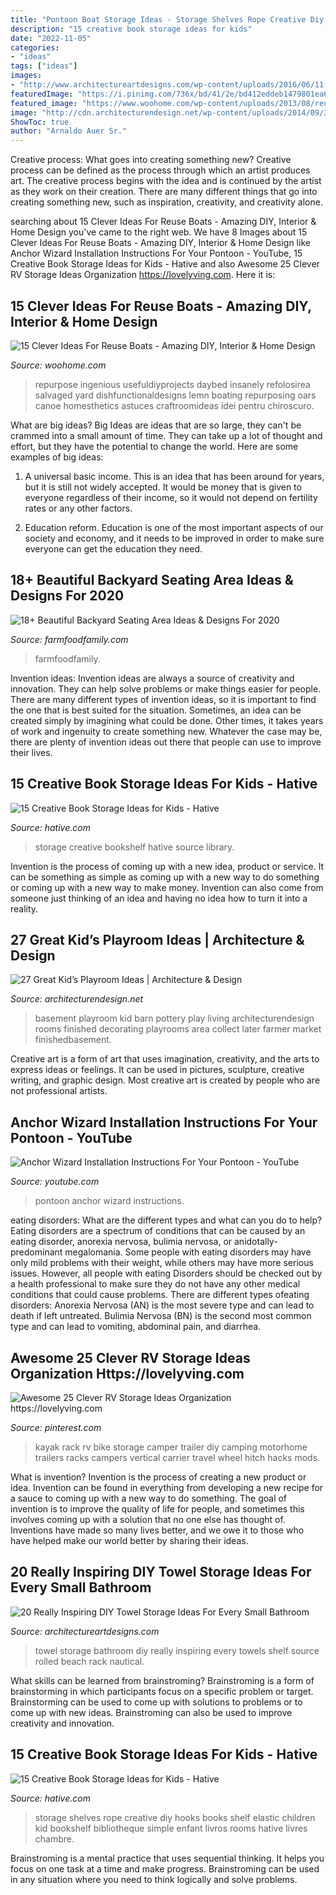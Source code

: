 ```yaml
---
title: "Pontoon Boat Storage Ideas - Storage Shelves Rope Creative Diy Hooks Books Shelf Elastic Children Kid Bookshelf Bibliotheque Simple Enfant Livros Rooms Hative Livres Chambre"
description: "15 creative book storage ideas for kids"
date: "2022-11-05"
categories:
- "ideas"
tags: ["ideas"]
images:
- "http://www.architectureartdesigns.com/wp-content/uploads/2016/06/11.jpg"
featuredImage: "https://i.pinimg.com/736x/bd/41/2e/bd412eddeb1479801ea691653af5dfce.jpg"
featured_image: "https://www.woohome.com/wp-content/uploads/2013/08/reuse-old-boat-4-1.jpg"
image: "http://cdn.architecturendesign.net/wp-content/uploads/2014/09/348-e1410167674321.jpg"
ShowToc: true
author: "Arnaldo Auer Sr."
---
```



Creative process: What goes into creating something new?
Creative process can be defined as the process through which an artist produces art. The creative process begins with the idea and is continued by the artist as they work on their creation. There are many different things that go into creating something new, such as inspiration, creativity, and creativity alone.

	

		
searching about 15 Clever Ideas For Reuse Boats - Amazing DIY, Interior &amp; Home Design you've came to the right web. We have 8 Images about 15 Clever Ideas For Reuse Boats - Amazing DIY, Interior &amp; Home Design like Anchor Wizard Installation Instructions For Your Pontoon - YouTube, 15 Creative Book Storage Ideas for Kids - Hative and also Awesome 25 Clever RV Storage Ideas Organization https://lovelyving.com. Here it is:
		
    
## 15 Clever Ideas For Reuse Boats - Amazing DIY, Interior &amp; Home Design

<img loading=lazy src="https://www.woohome.com/wp-content/uploads/2013/08/reuse-old-boat-4-1.jpg" onerror="this.onerror=null;this.src='https://tse1.mm.bing.net/th?id=OIP.ODlo61a26HwKNlyD3BdpswHaKW&amp;pid=15.1';" alt="15 Clever Ideas For Reuse Boats - Amazing DIY, Interior &amp; Home Design">

_Source: woohome.com_

>repurpose ingenious usefuldiyprojects daybed insanely refolosirea salvaged yard dishfunctionaldesigns lemn boating repurposing oars canoe homesthetics astuces craftroomideas idei pentru chiroscuro. 

	

What are big ideas?
Big Ideas are ideas that are so large, they can't be crammed into a small amount of time. They can take up a lot of thought and effort, but they have the potential to change the world. Here are some examples of big ideas:
1. A universal basic income. This is an idea that has been around for years, but it is still not widely accepted. It would be money that is given to everyone regardless of their income, so it would not depend on fertility rates or any other factors.

2. Education reform. Education is one of the most important aspects of our society and economy, and it needs to be improved in order to make sure everyone can get the education they need.

    
## 18+ Beautiful Backyard Seating Area Ideas &amp; Designs For 2020

<img loading=lazy src="https://i2.wp.com/farmfoodfamily.com/wp-content/uploads/2019/05/12-backyard-seating-area-ideas.jpg?resize=960%2C1441&amp;ssl=1" onerror="this.onerror=null;this.src='https://tse4.mm.bing.net/th?id=OIP.p2YfvtL0M24C3jMK_13DPAHaLH&amp;pid=15.1';" alt="18+ Beautiful Backyard Seating Area Ideas &amp; Designs For 2020">

_Source: farmfoodfamily.com_

>farmfoodfamily. 

	

Invention ideas:
Invention ideas are always a source of creativity and innovation. They can help solve problems or make things easier for people. There are many different types of invention ideas, so it is important to find the one that is best suited for the situation. Sometimes, an idea can be created simply by imagining what could be done. Other times, it takes years of work and ingenuity to create something new. Whatever the case may be, there are plenty of invention ideas out there that people can use to improve their lives.

    
## 15 Creative Book Storage Ideas For Kids - Hative

<img loading=lazy src="https://hative.com/wp-content/uploads/2014/11/book-storage/3-house-bookshelf.jpg" onerror="this.onerror=null;this.src='https://tse2.mm.bing.net/th?id=OIP.muh5gQyNnGJBuirdXiBH2AHaLH&amp;pid=15.1';" alt="15 Creative Book Storage Ideas for Kids - Hative">

_Source: hative.com_

>storage creative bookshelf hative source library. 

	

Invention is the process of coming up with a new idea, product or service. It can be something as simple as coming up with a new way to do something or coming up with a new way to make money. Invention can also come from someone just thinking of an idea and having no idea how to turn it into a reality.

    
## 27 Great Kid’s Playroom Ideas | Architecture &amp; Design

<img loading=lazy src="http://cdn.architecturendesign.net/wp-content/uploads/2014/09/348-e1410167674321.jpg" onerror="this.onerror=null;this.src='https://tse4.mm.bing.net/th?id=OIP.oyMuQ1kIZbv5f0HjdsXNbwHaE7&amp;pid=15.1';" alt="27 Great Kid’s Playroom Ideas | Architecture &amp; Design">

_Source: architecturendesign.net_

>basement playroom kid barn pottery play living architecturendesign rooms finished decorating playrooms area collect later farmer market finishedbasement. 

	

Creative art is a form of art that uses imagination, creativity, and the arts to express ideas or feelings. It can be used in pictures, sculpture, creative writing, and graphic design. Most creative art is created by people who are not professional artists.

    
## Anchor Wizard Installation Instructions For Your Pontoon - YouTube

<img loading=lazy src="https://i.ytimg.com/vi/6mrdum4qk-k/maxresdefault.jpg" onerror="this.onerror=null;this.src='https://tse1.mm.bing.net/th?id=OIP.3tlGjLT40RUByP1tRlXOwgHaEK&amp;pid=15.1';" alt="Anchor Wizard Installation Instructions For Your Pontoon - YouTube">

_Source: youtube.com_

>pontoon anchor wizard instructions. 

	

eating disorders: What are the different types and what can you do to help?
Eating disorders are a spectrum of conditions that can be caused by an eating disorder, anorexia nervosa, bulimia nervosa, or anidotally-predominant megalomania. Some people with eating disorders may have only mild problems with their weight, while others may have more serious issues. However, all people with eating Disorders should be checked out by a health professional to make sure they do not have any other medical conditions that could cause problems. 
There are different types ofeating disorders: Anorexia Nervosa (AN) is the most severe type and can lead to death if left untreated. Bulimia Nervosa (BN) is the second most common type and can lead to vomiting, abdominal pain, and diarrhea.

    
## Awesome 25 Clever RV Storage Ideas Organization Https://lovelyving.com

<img loading=lazy src="https://i.pinimg.com/736x/bd/41/2e/bd412eddeb1479801ea691653af5dfce.jpg" onerror="this.onerror=null;this.src='https://tse2.mm.bing.net/th?id=OIP.Bmy8XBTG5QOfJ5q30Aa3aQHaNK&amp;pid=15.1';" alt="Awesome 25 Clever RV Storage Ideas Organization https://lovelyving.com">

_Source: pinterest.com_

>kayak rack rv bike storage camper trailer diy camping motorhome trailers racks campers vertical carrier travel wheel hitch hacks mods. 

	

What is invention?
Invention is the process of creating a new product or idea. Invention can be found in everything from developing a new recipe for a sauce to coming up with a new way to do something. The goal of invention is to improve the quality of life for people, and sometimes this involves coming up with a solution that no one else has thought of. Inventions have made so many lives better, and we owe it to those who have helped make our world better by sharing their ideas.

    
## 20 Really Inspiring DIY Towel Storage Ideas For Every Small Bathroom

<img loading=lazy src="http://www.architectureartdesigns.com/wp-content/uploads/2016/06/11.jpg" onerror="this.onerror=null;this.src='https://tse1.mm.bing.net/th?id=OIP.upK8e_UTO5Lv-hBNFGb0zwHaLe&amp;pid=15.1';" alt="20 Really Inspiring DIY Towel Storage Ideas For Every Small Bathroom">

_Source: architectureartdesigns.com_

>towel storage bathroom diy really inspiring every towels shelf source rolled beach rack nautical. 

	

What skills can be learned from brainstroming?
Brainstroming is a form of brainstorming in which participants focus on a specific problem or target. Brainstorming can be used to come up with solutions to problems or to come up with new ideas. Brainstroming can also be used to improve creativity and innovation.

    
## 15 Creative Book Storage Ideas For Kids - Hative

<img loading=lazy src="http://hative.com/wp-content/uploads/2014/11/book-storage/7-book-shelves-with-hooks-and-elastic-rope.jpg" onerror="this.onerror=null;this.src='https://tse2.mm.bing.net/th?id=OIP.B0AXKWyBVmloq--FMa5ZigHaLH&amp;pid=15.1';" alt="15 Creative Book Storage Ideas for Kids - Hative">

_Source: hative.com_

>storage shelves rope creative diy hooks books shelf elastic children kid bookshelf bibliotheque simple enfant livros rooms hative livres chambre. 

	

Brainstroming is a mental practice that uses sequential thinking. It helps you focus on one task at a time and make progress. Brainstroming can be used in any situation where you need to think logically and solve problems.

